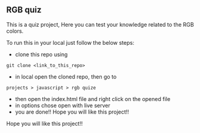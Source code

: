 ## RGB quiz

This is a quiz project, Here you can test your knowledge related to the RGB colors.

To run this in your local just follow the below steps:
- clone this repo using
```
git clone <link_to_this_repo>
```
- in local open the cloned repo, then go to  
```
projects > javascript > rgb quize
```
- then open the index.html file and right click on the opened file
- in options chose open with live server
- you are done!!
Hope you will like this project!!

Hope you will like this project!!
